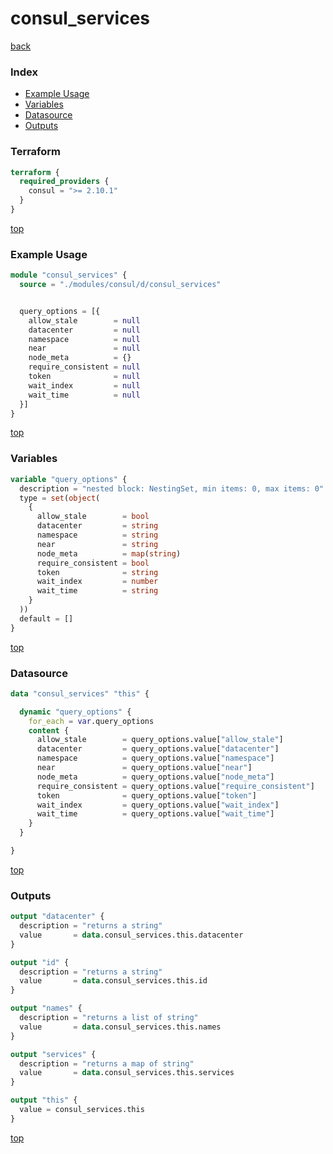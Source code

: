 # consul_services

[back](../consul.md)

### Index

- [Example Usage](#example-usage)
- [Variables](#variables)
- [Datasource](#datasource)
- [Outputs](#outputs)

### Terraform

```terraform
terraform {
  required_providers {
    consul = ">= 2.10.1"
  }
}
```

[top](#index)

### Example Usage

```terraform
module "consul_services" {
  source = "./modules/consul/d/consul_services"


  query_options = [{
    allow_stale        = null
    datacenter         = null
    namespace          = null
    near               = null
    node_meta          = {}
    require_consistent = null
    token              = null
    wait_index         = null
    wait_time          = null
  }]
}
```

[top](#index)

### Variables

```terraform
variable "query_options" {
  description = "nested block: NestingSet, min items: 0, max items: 0"
  type = set(object(
    {
      allow_stale        = bool
      datacenter         = string
      namespace          = string
      near               = string
      node_meta          = map(string)
      require_consistent = bool
      token              = string
      wait_index         = number
      wait_time          = string
    }
  ))
  default = []
}
```

[top](#index)

### Datasource

```terraform
data "consul_services" "this" {

  dynamic "query_options" {
    for_each = var.query_options
    content {
      allow_stale        = query_options.value["allow_stale"]
      datacenter         = query_options.value["datacenter"]
      namespace          = query_options.value["namespace"]
      near               = query_options.value["near"]
      node_meta          = query_options.value["node_meta"]
      require_consistent = query_options.value["require_consistent"]
      token              = query_options.value["token"]
      wait_index         = query_options.value["wait_index"]
      wait_time          = query_options.value["wait_time"]
    }
  }

}
```

[top](#index)

### Outputs

```terraform
output "datacenter" {
  description = "returns a string"
  value       = data.consul_services.this.datacenter
}

output "id" {
  description = "returns a string"
  value       = data.consul_services.this.id
}

output "names" {
  description = "returns a list of string"
  value       = data.consul_services.this.names
}

output "services" {
  description = "returns a map of string"
  value       = data.consul_services.this.services
}

output "this" {
  value = consul_services.this
}
```

[top](#index)